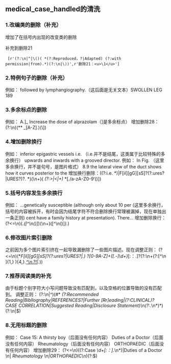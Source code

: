 ## medical_case_handled的清洗

### 1.改编类的删除（补充）

增加了在括号内出现的改变类的删除

补充到删除21

```
 [r'(?:\n|^|\()( *(?:Reproduced，?|Adapted) (?:with permission|from).*)(?:\n|\))',r'删除21：<u>\1</u>']
```

### 2.特例句子的删除（补充）

例如：
followed by lymphangiography.（这后面是无关文本）SWOLLEN LEG 189

### 3.多余标点的删除

例如：
A.\]_ Increase the dose of alprazolam（\]是多余标点）
增加删除28：(?:\n)(\** *_*[A-Z]\.)(\\\])

### 4.增加删除换行

例如：
inferior epigastric vessels i.e. （i.e.并不是结尾，这类属于比较特殊的多余换行）
upwards and inwards with a grooved director.
例如：
In Fig. （这里多余换行，并不是句号，是图片格式）
8.9 the lateral view of the duct shows how it curves posterior to the 
增加换行删除：((?:i\.e\. *)|F[iI][gG][sS]?(?:ures?|URES?)?\. *)(\n+)( *(?:>|<|\+)* *[./a-zA-Z0-9‘()])

### 5.括号内容发生多余换行

例如：
...genetically susceptible (although only about 10 per (这里多余换行，括号的内容被拆开，有时会因为结尾字符不符合删除换行常理被漏掉，现在单独出一条正则)
cent have a family history at presentation). There...
增加删除换行：(?<=\n)(.*\([^\n()]*)(\n+)([^\n()]*\).*)

### 6.修改图片索引删除

之前因为多个图片索引挤在一起导致漏删除了一些图片描述。现在调整正则：
(?<=\n)(\**F[iI][gG][sS]?(?:ures?|URES?|\.) ?[0-9A-Z]+([.-]\d+)*[:：.]?(?:\n+(?:[^\n ]{1,} ){4,}.*[^\n.?!](?=\n)|.*))

### 7.推荐阅读类的补充

由于标题个别字符大小写问题导致没有匹配到，以及空格的位置导致的没有匹配到。
调整正则：
(?:\n|^)(#* *(?:Recommended Reading|Bibllography|REFERENCES?|Further [Rr]eading|(?:CLINICAL)? *CASE CORRELATION|Suggested Reading|Disclosure Statement)\n*(?:.*\n*)*)(?:\n|$)

### 8.无用标题的删除

例如：
Case 15: A thirsty boy（后面没有任何内容）
Duties of a Doctor（后面没有任何内容）
Rheumatology（后面没有任何内容）
ORTHOPAEDIC（后面没有任何内容）
增加删除29：
(?<=\n)((?:Case *\d+[:：].*\n*)|Duties of a Doctor *\n*| *Rheumatology *\n*|ORTHOPAEDIC\n*)(?:$)